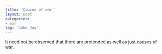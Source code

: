 ```yaml
---
title: 'Causes of war'
layout: post
categories:
- war
tag: 'John Jay'
---
```


It need not be observed that there are pretended as well as just causes of war.